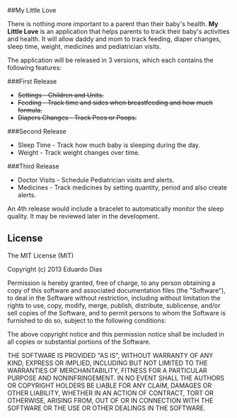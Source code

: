 ##My Little Love

There is nothing more important to a parent than their baby's health. **My Little Love** is an application that helps parents to track their baby's activities and health. It will allow daddy and mom to track feeding, diaper changes, sleep time, weight, medicines and pediatrician visits.

The application will be released in 3 versions, which each contains the following features:

###First Release
* ~~Settings - Children and Units.~~
* ~~Feeding - Track time and sides when breastfeeding and how much formula.~~
* ~~Diapers Changes - Track Pees or Poops.~~

###Second Release

* Sleep Time - Track how much baby is sleeping during the day.
* Weight - Track weight changes over time.

###Third Release

* Doctor Visits - Schedule Pediatrician visits and alerts.
* Medicines - Track medicines by setting quantity, period and also create alerts.

An 4th release would include a bracelet to automatically monitor the sleep quality. It may be reviewed later in the development.

## License

The MIT License (MIT)

Copyright (c) 2013 Eduardo Dias

Permission is hereby granted, free of charge, to any person obtaining a copy
of this software and associated documentation files (the "Software"), to deal
in the Software without restriction, including without limitation the rights
to use, copy, modify, merge, publish, distribute, sublicense, and/or sell
copies of the Software, and to permit persons to whom the Software is
furnished to do so, subject to the following conditions:

The above copyright notice and this permission notice shall be included in
all copies or substantial portions of the Software.

THE SOFTWARE IS PROVIDED "AS IS", WITHOUT WARRANTY OF ANY KIND, EXPRESS OR
IMPLIED, INCLUDING BUT NOT LIMITED TO THE WARRANTIES OF MERCHANTABILITY,
FITNESS FOR A PARTICULAR PURPOSE AND NONINFRINGEMENT. IN NO EVENT SHALL THE
AUTHORS OR COPYRIGHT HOLDERS BE LIABLE FOR ANY CLAIM, DAMAGES OR OTHER
LIABILITY, WHETHER IN AN ACTION OF CONTRACT, TORT OR OTHERWISE, ARISING FROM,
OUT OF OR IN CONNECTION WITH THE SOFTWARE OR THE USE OR OTHER DEALINGS IN
THE SOFTWARE.
